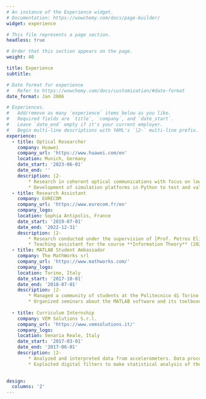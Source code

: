 ```yaml
---
# An instance of the Experience widget.
# Documentation: https://wowchemy.com/docs/page-builder/
widget: experience

# This file represents a page section.
headless: true

# Order that this section appears on the page.
weight: 40

title: Experience
subtitle:

# Date format for experience
#   Refer to https://wowchemy.com/docs/customization/#date-format
date_format: Jan 2006

# Experiences.
#   Add/remove as many `experience` items below as you like.
#   Required fields are `title`, `company`, and `date_start`.
#   Leave `date_end` empty if it's your current employer.
#   Begin multi-line descriptions with YAML's `|2-` multi-line prefix.
experience:
  - title: Optical Researcher
    company: Huawei
    company_url: 'https://www.huawei.com/en'
    location: Munich, Germany
    date_start: '2023-06-01'
    date_end: ''
    description: |2-
        * Research in coherent optical communications with focus on low-power and low-complexity implementation of DSP algorithms.
        * Development of simulation platforms in Python to test and validate PoCs.
  - title: Research Assistant
    company: EURECOM
    company_url: 'https://www.eurecom.fr/en'
    company_logo: 
    location: Sophia Antipolis, France
    date_start: '2019-07-01'
    date_end: '2022-12-31'
    description: |2-
        * Research conducted under the supervision of [Prof. Petros Elia](https://www.eurecom.fr/en/people/elia-petros) and supported by the European Research Council (ERC) through the EU Horizon 2020 Research and Innovation Program under Grant 725939 (Project DUALITY).
        * Teaching assistant for the course **Information Theory** (2021), for the semester project **6G Communications for Virtual Reality Networks** (2022).
  - title: MATLAB Student Ambassador
    company: The MathWorks srl
    company_url: 'https://www.mathworks.com/'
    company_logo: 
    location: Torino, Italy
    date_start: '2017-10-01'
    date_end: '2018-07-01'
    description: |2-
        * Managed a community of students at the Politecnico di Torino through a Facebook group.
        * Organized seminars about the MATLAB software and its toolboxes with focus on image processing applications and linear algebra.
        
  - title: Curriculum Internship
    company: VEM Solutions S.r.l.
    company_url: 'https://www.vemsolutions.it/'
    company_logo:
    location: Venaria Reale, Italy
    date_start: '2017-03-01'
    date_end: '2017-06-01'
    description: |2-
        * Analyzed and interpreted data from accelerometers. Data processing software developed in C#.
        * Exploited digital filters to make statistical analysis of the data extracted with the developed software.
        

design:
  columns: '2'
---
```

